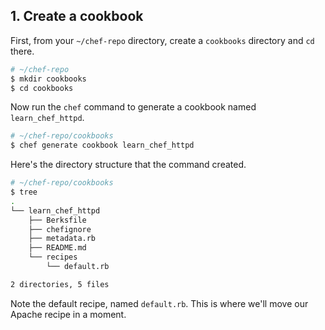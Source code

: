 ## 1. Create a cookbook

First, from your <code class="file-path">~/chef-repo</code> directory, create a <code class="file-path">cookbooks</code> directory and `cd` there.

```bash
# ~/chef-repo
$ mkdir cookbooks
$ cd cookbooks
```

Now run the `chef` command to generate a cookbook named `learn_chef_httpd`.

```bash
# ~/chef-repo/cookbooks
$ chef generate cookbook learn_chef_httpd
```

Here's the directory structure that the command created.

```bash
# ~/chef-repo/cookbooks
$ tree
.
└── learn_chef_httpd
    ├── Berksfile
    ├── chefignore
    ├── metadata.rb
    ├── README.md
    └── recipes
        └── default.rb

2 directories, 5 files
```

Note the default recipe, named <code class="file-path">default.rb</code>. This is where we'll move our Apache recipe in a moment.
